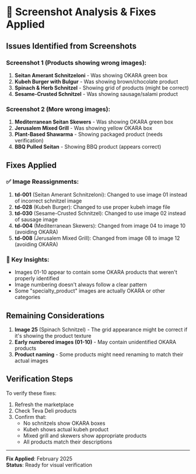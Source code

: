 # 📸 Screenshot Analysis & Fixes Applied

## Issues Identified from Screenshots

### Screenshot 1 (Products showing wrong images):
1. **Seitan Amerant Schnitzeloni** - Was showing OKARA green box
2. **Kubeh Burger with Bulgur** - Was showing brown/chocolate product  
3. **Spinach & Herb Schnitzel** - Showing grid of products (might be correct)
4. **Sesame-Crusted Schnitzel** - Was showing sausage/salami product

### Screenshot 2 (More wrong images):
1. **Mediterranean Seitan Skewers** - Was showing OKARA green box
2. **Jerusalem Mixed Grill** - Was showing yellow OKARA box
3. **Plant-Based Shawarma** - Showing packaged product (needs verification)
4. **BBQ Pulled Seitan** - Showing BBQ product (appears correct)

## Fixes Applied

### ✅ Image Reassignments:
1. **td-001** (Seitan Amerant Schnitzeloni): Changed to use image 01 instead of incorrect schnitzel image
2. **td-028** (Kubeh Burger): Changed to use proper kubeh image file
3. **td-030** (Sesame-Crusted Schnitzel): Changed to use image 02 instead of sausage image
4. **td-004** (Mediterranean Skewers): Changed from image 04 to image 10 (avoiding OKARA)
5. **td-008** (Jerusalem Mixed Grill): Changed from image 08 to image 12 (avoiding OKARA)

### 📝 Key Insights:
- Images 01-10 appear to contain some OKARA products that weren't properly identified
- Image numbering doesn't always follow a clear pattern
- Some "specialty_product" images are actually OKARA or other categories

## Remaining Considerations

1. **Image 25** (Spinach Schnitzel) - The grid appearance might be correct if it's showing the product texture
2. **Early numbered images (01-10)** - May contain unidentified OKARA products
3. **Product naming** - Some products might need renaming to match their actual images

## Verification Steps

To verify these fixes:
1. Refresh the marketplace
2. Check Teva Deli products
3. Confirm that:
   - No schnitzels show OKARA boxes
   - Kubeh shows actual kubeh product
   - Mixed grill and skewers show appropriate products
   - All products match their descriptions

---
**Fix Applied**: February 2025  
**Status**: Ready for visual verification